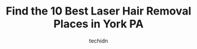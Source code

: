 ---
layout: ampstory
image: https://i0.wp.com/www.depkes.org/wp-content/uploads/2023/06/laser-hair-removal-0-in-york-pa-1685876351.jpeg?resize=640,853
author: techidn
featured: false
description: Discover the impressive array of Laser Hair Removal options in York PA, where you can find 10 of the largest Laser Hair Removal establishments in the area. From renowned classics to hidden g
title: Find the 10 Best Laser Hair Removal Places in York PA
cover:
   title: Find the 10 Best Laser Hair Removal Places in York PA
   subtitle: Rickpate
   background: https://www.depkes.org/wp-content/uploads/2023/06/laser-hair-removal-0-in-york-pa-1685876351.jpeg

pages: 
 - layout: thirds
   top: <h1>#1 Advanced Vein & Laser Center</h1>
   bottom: "<p>My procedures were practically pain free.. Dr. Heird is awesome! The MAs were amazing! The office staff and ultrasound technicians were so friendly.  Im so glad I went </p>"
   background: https://www.depkes.org/wp-content/uploads/2023/06/laser-hair-removal-1-in-york-pa-1685876351.jpeg
   backgroundblur: true
 - layout: thirds
   top: <h1>#2 Indulge Salon</h1>
   bottom: "<p>After a major weight loss my hair started to thin. I went in to see Kimberly and discussing my main concern. We decided that extensions would be perfect for what I was lo</p>"
   background: https://www.depkes.org/wp-content/uploads/2023/06/laser-hair-removal-2-in-york-pa-1685876352.jpeg
   cta:
      link: https://www.depkes.org/blog/find-the-10-best-laser-hair-removal-places-in-york-pa/
      text: Find the 10 Best Laser Hair Removal Places in York PA
 - layout: thirds
   top: <h1>#3 Lebo Skin Care- York</h1>
   bottom: "<p>1936 Powder Mill Rd, York, PA 17402, United States</p>"
   background: https://www.depkes.org/wp-content/uploads/2023/06/laser-hair-removal-3-in-york-pa-1685876352.jpeg
   cta:
      link: https://www.depkes.org/blog/find-the-10-best-laser-hair-removal-places-in-york-pa/
      text: Find the 10 Best Laser Hair Removal Places in York PA
 - layout: thirds
   top: <h1>#4 Salon Downunder and Associates LLC</h1>
   bottom: "<p>1230 Mt Rose Ave, York, PA 17403, United States</p>"
   background: https://images.unsplash.com/photo-1527067829737-402993088e6b?ixlib=rb-4.0.3&ixid=MnwxMjA3fDB8MHxwaG90by1wYWdlfHx8fGVufDB8fHx8&auto=format&fit=crop&w=640&h=853&q=80
   cta:
      link: https://www.depkes.org/blog/find-the-10-best-laser-hair-removal-places-in-york-pa/
      text: Find the 10 Best Laser Hair Removal Places in York PA
 - layout: thirds
   top: <h1>#5 LMLA</h1>
   bottom: "<p>2755 W Market St c, York, PA 17404, United States</p>"
   background: https://images.unsplash.com/photo-1546497974-b213c9efb599?ixlib=rb-4.0.3&ixid=MnwxMjA3fDB8MHxwaG90by1wYWdlfHx8fGVufDB8fHx8&auto=format&fit=crop&w=640&h=853&q=80
   cta:
      link: https://www.depkes.org/blog/find-the-10-best-laser-hair-removal-places-in-york-pa/
      text: Find the 10 Best Laser Hair Removal Places in York PA
 - layout: thirds
   top: <h1>#6 Blossom Med Spa, York</h1>
   bottom: "<p>1910 Kenneth Rd, York, PA 17408, United States</p>"
   background: https://images.unsplash.com/photo-1604871000636-074fa5117945?ixlib=rb-4.0.3&ixid=MnwxMjA3fDB8MHxwaG90by1wYWdlfHx8fGVufDB8fHx8&auto=format&fit=crop&w=640&h=853&q=80
   cta:
      link: https://www.depkes.org/blog/find-the-10-best-laser-hair-removal-places-in-york-pa/
      text: Find the 10 Best Laser Hair Removal Places in York PA
 - layout: thirds
   top: <h1>#7 Lash Up Beauty Bar</h1>
   bottom: "<p>667 W Philadelphia St, York, PA 17401, United States</p>"
   background: https://images.unsplash.com/photo-1488554378835-f7acf46e6c98?ixlib=rb-4.0.3&ixid=MnwxMjA3fDB8MHxwaG90by1wYWdlfHx8fGVufDB8fHx8&auto=format&fit=crop&w=640&h=853&q=80
   cta:
      link: https://www.depkes.org/blog/find-the-10-best-laser-hair-removal-places-in-york-pa/
      text: Find the 10 Best Laser Hair Removal Places in York PA
 - layout: thirds
   middle: Continue reading...
   background: https://images.unsplash.com/photo-1531169509526-f8f1fdaa4a67?ixlib=rb-4.0.3&ixid=MnwxMjA3fDB8MHxwaG90by1wYWdlfHx8fGVufDB8fHx8&auto=format&fit=crop&w=640&h=853&q=80
   cta:
      link: https://www.depkes.org/blog/find-the-10-best-laser-hair-removal-places-in-york-pa/
      text: Find the 10 Best Laser Hair Removal Places in York PA
      
---
